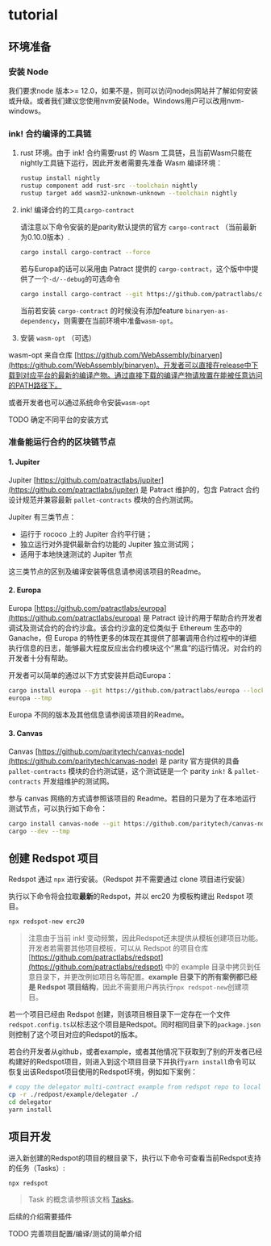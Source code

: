 # tutorial

## 环境准备
### 安装 Node
我们要求node 版本>= 12.0，如果不是，则可以访问nodejs网站并了解如何安装或升级。或者我们建议您使用nvm安装Node。Windows用户可以改用nvm-windows。

### ink! 合约编译的工具链
1. rust 环境。由于 ink! 合约需要rust 的 Wasm 工具链，且当前Wasm只能在nightly工具链下运行，因此开发者需要先准备 Wasm 编译环境：

    ```bash
    rustup install nightly
    rustup component add rust-src --toolchain nightly
    rustup target add wasm32-unknown-unknown --toolchain nightly
    ```

2. ink! 编译合约的工具`cargo-contract`

    请注意以下命令安装的是parity默认提供的官方 `cargo-contract` （当前最新为0.10.0版本）.
    ```bash
    cargo install cargo-contract --force
    ```

    若与Europa的话可以采用由 Patract 提供的 `cargo-contract`，这个版中中提供了一个`-d/--debug`的可选命令
    ```bash
    cargo install cargo-contract --git https://github.com/patractlabs/cargo-contract --branch=v0.10.0 --force
    ```

    当前若安装 `cargo-contract` 的时候没有添加feature `binaryen-as-dependency`，则需要在当前环境中准备`wasm-opt`。

3. 安装 `wasm-opt` （可选）

wasm-opt 来自仓库 [https://github.com/WebAssembly/binaryen](https://github.com/WebAssembly/binaryen)。开发者可以直接在release中下载到对应平台的最新的编译产物。通过直接下载的编译产物请放置在能被任意访问的PATH路径下。

或者开发者也可以通过系统命令安装`wasm-opt`

TODO 确定不同平台的安装方式

### 准备能运行合约的区块链节点

#### 1. Jupiter

Jupiter [https://github.com/patractlabs/jupiter](https://github.com/patractlabs/jupiter) 是 Patract 维护的，包含 Patract 合约设计规范并兼容最新 `pallet-contracts` 模块的合约测试网。

Jupiter 有三类节点：

* 运行于 rococo 上的 Jupiter 合约平行链；
* 独立运行对外提供最新合约功能的 Jupiter 独立测试网；
* 适用于本地快速测试的 Jupiter 节点

这三类节点的区别及编译安装等信息请参阅该项目的Readme。

#### 2. Europa

Europa [https://github.com/patractlabs/europa](https://github.com/patractlabs/europa) 是 Patract 设计的用于帮助合约开发者调试及测试合约的合约沙盒。该合约沙盒的定位类似于 Ethereum 生态中的 Ganache，但 Europa 的特性更多的体现在其提供了部署调用合约过程中的详细执行信息的日志，能够最大程度反应出合约模块这个“黑盒”的运行情况，对合约的开发者十分有帮助。

开发者可以简单的通过以下方式安装并启动Europa：

```bash
cargo install europa --git https://github.com/patractlabs/europa --locked --force
europa --tmp
```

Europa 不同的版本及其他信息请参阅该项目的Readme。

#### 3. Canvas

Canvas [https://github.com/paritytech/canvas-node](https://github.com/paritytech/canvas-node) 是 parity 官方提供的具备 `pallet-contracts` 模块的合约测试链，这个测试链是一个 parity `ink!` & `pallet-contracts` 开发组维护的测试网。

参与 canvas 网络的方式请参照该项目的 Readme。若目的只是为了在本地运行测试节点，可以执行如下命令：

```bash
cargo install canvas-node --git https://github.com/paritytech/canvas-node.git --force --locked
cargo --dev --tmp
```

## 创建 Redspot 项目
Redspot 通过 `npx` 进行安装。（Redspot 并不需要通过 clone 项目进行安装）

执行以下命令将会拉取**最新**的Redspot，并以 erc20 为模板构建出 Redspot 项目。

```bash
npx redspot-new erc20
```

> 注意由于当前 ink! 变动频繁，因此Redspot还未提供从模板创建项目功能。开发者若需要其他项目模板，可以从 Redspot 的项目仓库 [https://github.com/patractlabs/redspot](https://github.com/patractlabs/redspot) 中的 example 目录中拷贝到任意目录下，并更改例如项目名等配置。**example 目录下的所有案例都已经是 Redspot 项目结构**，因此不需要用户再执行`npx redspot-new`创建项目。

若一个项目已经由 Redspot 创建，则该项目根目录下一定存在一个文件`redspot.config.ts`以标志这个项目是Redspot。同时相同目录下的`package.json`则控制了这个项目对应的Redspot的版本。

若合约开发者从github，或者example，或者其他情况下获取到了别的开发者已经构建好的Redspot项目，则进入到这个项目目录下并执行`yarn install`命令可以恢复出该Redspot项目使用的Redspot环境，例如如下案例：

```bash
# copy the delegator multi-contract example from redspot repo to local dir
cp -r ./redpost/example/delegator ./
cd delegator
yarn install
```

## 项目开发
进入新创建的Redspot的项目的根目录下，执行以下命令可查看当前Redspot支持的任务（Tasks）:

```bash
npx redspot
```

> Task 的概念请参照该文档 [Tasks](./overview.md#Tasks)。

后续的介绍需要插件

TODO 完善项目配置/编译/测试的简单介绍